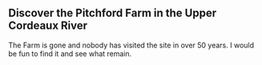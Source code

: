 ## Discover the Pitchford Farm in the Upper Cordeaux River

The Farm is gone and nobody has visited the site in over 50 years. I would be fun to find it and see what remain.
